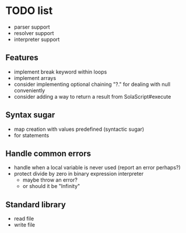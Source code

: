 # TODO list

* parser support
* resolver support
* interpreter support

## Features

* implement break keyword within loops
* implement arrays
* consider implementing optional chaining "?." for dealing with null conveniently
* consider adding a way to return a result from SolaScript#execute

## Syntax sugar

* map creation with values predefined (syntactic sugar)
* for statements

## Handle common errors

* handle when a local variable is never used (report an error perhaps?)
* protect divide by zero in binary expression interpreter
    * maybe throw an error?
    * or should it be "Infinity"

## Standard library

* read file
* write file

